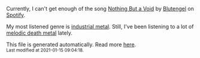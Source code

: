 
  Currently, I can't get enough of the song <a href="https://open.spotify.com/track/6roVp9TTr4EyuMW2cNKCWm">Nothing But a Void</a> by <a href="https://open.spotify.com/artist/2SRu9oxCg91Omb2yMFzttR">Blutengel</a> on <a href="https://open.spotify.com/user/9qz2xtkur2fengfsdcq8dd907?si=kq2SVrUkSNe0z1NJjpt7kg">Spotify</a>.

  My most listened genre is <a href="https://duckduckgo.com/?q=industrial metal music">industrial metal</a>.
  Still, I've been listening to a lot of <a href="https://duckduckgo.com/?q=melodic death metal music">melodic death metal</a> lately.

  This file is generated automatically. Read more <a href="https://github.com/CodeF0x/CodeF0x/blob/master/IMPORTANT.md">here</a>.
  <br>
  <sub>Last modified at 2021-01-15 09:04:18.</sub>
  